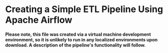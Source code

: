 # Creating a Simple ETL Pipeline Using Apache Airflow 

#### Please note, this file was created via a virtual machine development environment, so it is unlikely to run in any localized environments upon download. A description of the pipeline's functionality will follow. 




